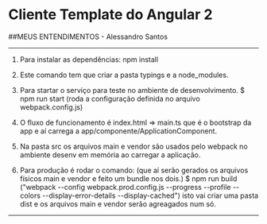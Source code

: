# Cliente Template do Angular 2
##MEUS ENTENDIMENTOS - Alessandro Santos
***************************************************************************************************************
1) Para instalar as dependências:
npm install

2) Este comando tem que criar a pasta typings e a node_modules.

3) Para startar o serviço para teste no ambiente de desenvolvimento. 
$ npm run start (roda a configuração definida no arquivo webpack.config.js)

4) O fluxo de funcionamento é index.html => main.ts que é o bootstrap da app e aí carrega a app/componente/ApplicationComponent.

5) Na pasta src os arquivos main e vendor são usados pelo webpack no ambiente desenv em memória ao carregar a aplicação.

6) Para  produção é rodar o comando: (que aí serão gerados os arquivos físicos main e vendor e feito um bundle nos dois.)
$ npm run build 
("webpack --config webpack.prod.config.js --progress --profile --colors --display-error-details --display-cached")
isto vai criar uma pasta dist e os arquivos main e vendor serão agreagados num só.


***************************************************************************************************************
